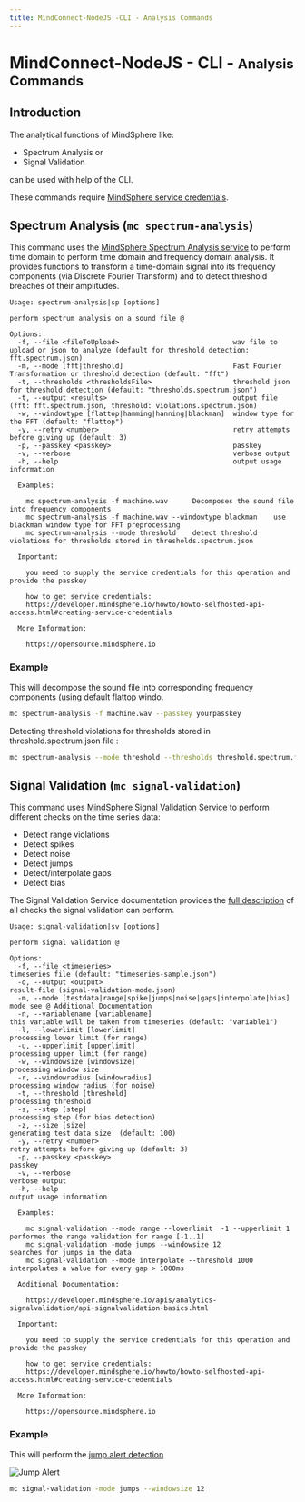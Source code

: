 ```yaml
---
title: MindConnect-NodeJS -CLI - Analysis Commands
---
```


# MindConnect-NodeJS - CLI - <small>Analysis Commands</small>

## Introduction

The analytical functions of MindSphere like:

- Spectrum Analysis or 
- Signal Validation

can be used with help of the CLI. 

These commands require  [MindSphere service credentials](https://developer.mindsphere.io/howto/howto-selfhosted-api-access.html#creating-service-credentials).

## Spectrum Analysis (`mc spectrum-analysis`)

This command uses the [MindSphere Spectrum Analysis service](https://developer.mindsphere.io/apis/analytics-spectrumanalysis/api-spectrumanalysis-overview.html) to perform time domain to perform time domain and frequency domain analysis. 
It provides functions to transform a time-domain signal into its frequency components (via Discrete Fourier Transform) 
and to detect threshold breaches of their amplitudes.

```text
Usage: spectrum-analysis|sp [options]

perform spectrum analysis on a sound file @

Options:
  -f, --file <fileToUpload>                            wav file to upload or json to analyze (default for threshold detection: fft.spectrum.json)
  -m, --mode [fft|threshold]                           Fast Fourier Transformation or threshold detection (default: "fft")
  -t, --thresholds <thresholdsFile>                    threshold json for threshold detection (default: "thresholds.spectrum.json")
  -t, --output <results>                               output file (fft: fft.spectrum.json, threshold: violations.spectrum.json)
  -w, --windowtype [flattop|hamming|hanning|blackman]  window type for the FFT (default: "flattop")
  -y, --retry <number>                                 retry attempts before giving up (default: 3)
  -p, --passkey <passkey>                              passkey
  -v, --verbose                                        verbose output
  -h, --help                                           output usage information

  Examples:

    mc spectrum-analysis -f machine.wav  	 Decomposes the sound file into frequency components
    mc spectrum-analysis -f machine.wav --windowtype blackman 	 use blackman window type for FFT preprocessing
    mc spectrum-analysis --mode threshold 	 detect threshold violations for thresholds stored in thresholds.spectrum.json

  Important: 

    you need to supply the service credentials for this operation and provide the passkey 

    how to get service credentials: 
    https://developer.mindsphere.io/howto/howto-selfhosted-api-access.html#creating-service-credentials

  More Information: 

    https://opensource.mindsphere.io

```

### Example

This will decompose the sound file into corresponding frequency components (using default flattop windo.

```bash
mc spectrum-analysis -f machine.wav --passkey yourpasskey
```

Detecting threshold violations for thresholds stored in threshold.spectrum.json file :

```bash
mc spectrum-analysis --mode threshold --thresholds threshold.spectrum.json --passkey yourpasskey
```

## Signal Validation (`mc signal-validation`)

This command uses [MindSphere Signal Validation Service](https://developer.mindsphere.io/apis/analytics-signalvalidation/api-signalvalidation-overview.html)
to perform different checks on the time series data:

- Detect range violations
- Detect spikes
- Detect noise
- Detect jumps
- Detect/interpolate gaps
- Detect bias

The Signal Validation Service documentation provides the [full description](https://developer.mindsphere.io/apis/analytics-signalvalidation/api-signalvalidation-basics.html) of all checks the signal validation can perform.

```text
Usage: signal-validation|sv [options]

perform signal validation @

Options:
  -f, --file <timeseries>                                              timeseries file (default: "timeseries-sample.json")
  -o, --output <output>                                                result-file (signal-validation-mode.json)
  -m, --mode [testdata|range|spike|jumps|noise|gaps|interpolate|bias]  mode see @ Additional Documentation
  -n, --variablename [variablename]                                    this variable will be taken from timeseries (default: "variable1")
  -l, --lowerlimit [lowerlimit]                                        processing lower limit (for range)
  -u, --upperlimit [upperlimit]                                        processing upper limit (for range)
  -w, --windowsize [windowsize]                                        processing window size
  -r, --windowradius [windowradius]                                    processing window radius (for noise)
  -t, --threshold [threshold]                                          processing threshold
  -s, --step [step]                                                    processing step (for bias detection) 
  -z, --size [size]                                                    generating test data size  (default: 100)
  -y, --retry <number>                                                 retry attempts before giving up (default: 3)
  -p, --passkey <passkey>                                              passkey
  -v, --verbose                                                        verbose output
  -h, --help                                                           output usage information

  Examples:

    mc signal-validation --mode range --lowerlimit  -1 --upperlimit 1  	 performes the range validation for range [-1..1]
    mc signal-validation -mode jumps --windowsize 12  			 searches for jumps in the data
    mc signal-validation --mode interpolate --threshold 1000  		 interpolates a value for every gap > 1000ms

  Additional Documentation:

    https://developer.mindsphere.io/apis/analytics-signalvalidation/api-signalvalidation-basics.html

  Important: 

    you need to supply the service credentials for this operation and provide the passkey 

    how to get service credentials: 
    https://developer.mindsphere.io/howto/howto-selfhosted-api-access.html#creating-service-credentials

  More Information: 

    https://opensource.mindsphere.io
```

### Example

This will perform the [jump alert detection](https://developer.mindsphere.io/apis/analytics-signalvalidation/api-signalvalidation-basics.html#jump-alert)

![Jump Alert](https://developer.mindsphere.io/apis/analytics-signalvalidation/images/step-alert.png)

```bash
mc signal-validation -mode jumps --windowsize 12
```
